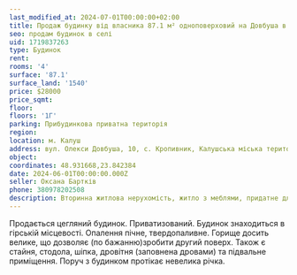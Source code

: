 ```yaml
---
last_modified_at: 2024-07-01T00:00:00+02:00
title: Продаж будинку від власника 87.1 м² одноповерховий на Довбуша в с. Кропивник
seo: продам будинок в селі
uid: 1719837263
type: Будинок
rent:
rooms: '4'
surface: '87.1'
surface_land: '1540'
price: $28000
price_sqmt:
floor:
floors: '1Г'
parking: Прибудинкова приватна територія
region:
location: м. Калуш
address: вул. Олекси Довбуша, 10, с. Кропивник, Калушська міська територіальна громада
object:
coordinates: 48.931668,23.842384
date: 2024-06-01T00:00:00.000Z
seller: Оксана Бартків
phone: 380978202508
description: Вторинна житлова нерухомість, житло з меблями, придатне для проживання
---
```


Продається цегляний будинок. Приватизований. Будинок знаходиться в гірській місцевості. Опалення пічне, твердопаливне. Горище досить велике, що дозволяє (по бажанню)зробити другий поверх. Також є стайня, стодола, шіпка, дровітня (заповнена дровами) та підвальне приміщення. Поруч з будинком протікає невелика річка.
